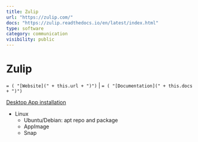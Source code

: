```yaml
---
title: Zulip
url: "https://zulip.com/"
docs: "https://zulip.readthedocs.io/en/latest/index.html"
type: software
category: communication
visibility: public
---
```

# Zulip

`= ( "[Website](" + this.url + ")")` |  `= ( "[Documentation](" + this.docs + ")")`

[Desktop App installation](https://chat.zulip.com/help/desktop-app-install-guide)

- Linux
    - Ubuntu/Debian: apt repo and package
    - AppImage
    - Snap
